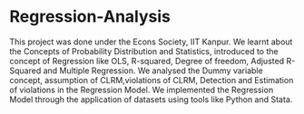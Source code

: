 # Regression-Analysis
This project was done under the Econs Society, IIT Kanpur. 
We learnt about the Concepts of Probability Distribution and Statistics, introduced to the concept of Regression like OLS, R-squared, Degree of freedom, Adjusted R-Squared and Multiple Regression.
We analysed the Dummy variable concept, assumption of CLRM,violations of CLRM, Detection and Estimation of violations in the Regression Model. We implemented the Regression Model through the application of datasets using tools like Python and Stata.
